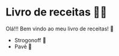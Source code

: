# Livro de receitas :cook:

Olá!!! Bem vindo ao meu livro de receitas! :wave:

 - Strogonoff :curry:
 - Pavê :moon_cake:
 